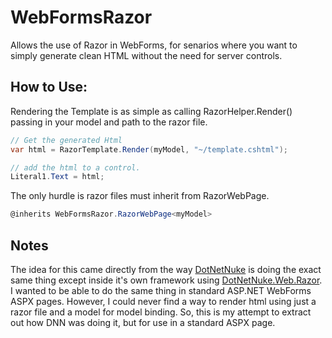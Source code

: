 # WebFormsRazor

Allows the use of Razor in WebForms, for senarios where you want to simply generate clean HTML without the need for server controls.


How to Use:
---------------------
Rendering the Template is as simple as calling RazorHelper.Render() passing in your model and path to the razor file.

```cs
// Get the generated Html
var html = RazorTemplate.Render(myModel, "~/template.cshtml");

// add the html to a control.
Literal1.Text = html;
```

The only hurdle is razor files must inherit from RazorWebPage.
```cs
@inherits WebFormsRazor.RazorWebPage<myModel>
```

Notes
-----------------
The idea for this came directly from the way [DotNetNuke](http://www.dnnsoftware.com) is doing the exact same thing except inside it's own framework using [DotNetNuke.Web.Razor](https://github.com/dnnsoftware/Dnn.Platform/blob/fd225b8de07042837f7473cd49fba13de42a3cc0/DNN%20Platform/DotNetNuke.Web.Razor/RazorEngine.cs).
I wanted to be able to do the same thing in standard ASP.NET WebForms ASPX pages. However, I could never find a way to render html 
using just a razor file and a model for model binding. So, this is my attempt to extract out how DNN was doing it, but for use in a standard ASPX page.
